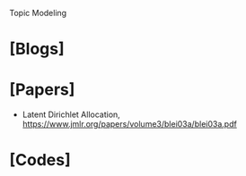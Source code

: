 Topic Modeling


# [Blogs]

# [Papers]
+ Latent Dirichlet Allocation, https://www.jmlr.org/papers/volume3/blei03a/blei03a.pdf


# [Codes]

